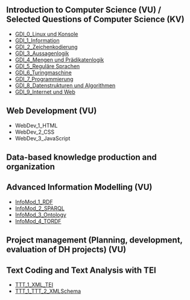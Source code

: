 ## Introduction to Computer Science (VU)  / **Selected Questions of Computer Science** (KV)

* [GDI_0_Linux und Konsole](https://github.com/chpollin/Teaching/tree/master/GDI/GDI_0_LinuxUndKonsole)
* [GDI_1_Information](https://github.com/chpollin/Teaching/tree/master/GDI/GDI_1_Information)
* [GDI_2_Zeichenkodierung](https://github.com/chpollin/Teaching/tree/master/GDI/GDI_2_Zeichenkodierung)          
* [GDI_3_Aussagenlogik](https://github.com/chpollin/Teaching/tree/master/GDI/GDI_3_Aussagenlogik)
* [GDI_4_Mengen und Prädikatenlogik](https://github.com/chpollin/Teaching/tree/master/GDI/GDI_4_Mengen_Prädikatenlogik)
* [GDI_5_Reguläre Sprachen](https://github.com/chpollin/Teaching/tree/master/GDI/GDI_5_RegulaereSprachen)
* [GDI_6_Turingmaschine](https://github.com/chpollin/Teaching/tree/master/GDI/GDI_6_Turingmaschine)
* [GDI_7_Programmierung](https://github.com/chpollin/Teaching/tree/master/GDI/GDI_7_Programmierung)
* [GDI_8_Datenstrukturen und Algorithmen](https://github.com/chpollin/Teaching/tree/master/GDI/GDI_8_DatenAlgo) 
* [GDI_9_Internet und Web](https://github.com/chpollin/Teaching/tree/master/GDI/GDI_9_Internet)                   

## Web Development  (VU)       

* WebDev_1_HTML
* WebDev_2_CSS
* WebDev_3_JavaScript

## Data-based knowledge production and  organization         

## Advanced Information Modelling  (VU)

* [InfoMod_1_RDF](https://github.com/chpollin/Teaching/tree/master/InfoMod/InfoMod_1_RDF)
* [InfoMod_2_SPARQL](https://github.com/chpollin/Teaching/tree/master/InfoMod/InfoMod_2_SPARQL)
* [InfoMod_3_Ontology](https://github.com/chpollin/Teaching/tree/master/InfoMod/InfoMod_3_Ontology)
* [InfoMod_4_TORDF](https://github.com/chpollin/Teaching/tree/master/InfoMod/InfoMod_4_TORDF)

## Project management (Planning, development, evaluation of DH projects)  (VU) 

## Text Coding and Text Analysis with TEI

* [TTT_1_XML_TEI](https://github.com/chpollin/Teaching/tree/master/TTT/TTT_1_XML_TEI)
* [TTT_1_TTT_2_XMLSchema](https://github.com/chpollin/Teaching/tree/master/TTT/TTT_2_XMLSchema)
